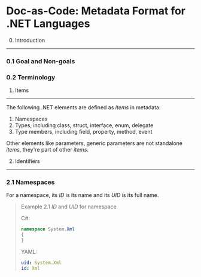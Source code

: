 Doc-as-Code: Metadata Format for .NET Languages
===============================================

0. Introduction
---------------

### 0.1 Goal and Non-goals

### 0.2 Terminology

1. Items
--------------

The following .NET elements are defined as *items* in metadata:

1. Namespaces
2. Types, including class, struct, interface, enum, delegate
3. Type members, including field, property, method, event

Other elements like parameters, generic parameters are not standalone *items*, they're part of other *items*.

2. Identifiers
--------------

### 2.1 Namespaces

For a namespace, its *ID* is its name and its *UID* is its full name.

> Example 2.1 *ID* and *UID* for namespace
>
> C#:
> ```csharp
> namespace System.Xml
> {
> }
> ```
> YAML:
> ```yaml
> uid: System.Xml
> id: Xml
> ```
